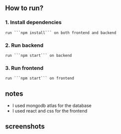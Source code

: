 ## How to run?
### 1. Install dependencies
    run ```npm install``` on both frontend and backend
### 2. Run backend
    run ```npm start``` on backend
### 3. Run frontend
    run ```npm start``` on frontend


## notes
- I used mongodb atlas for the database
- I used react and css for the frontend

## screenshots

